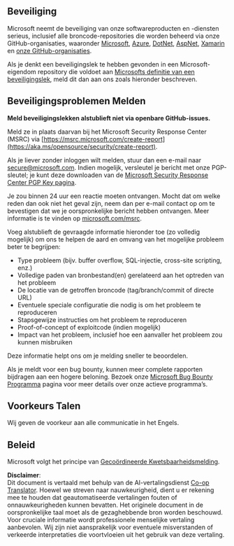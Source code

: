 <!--
CO_OP_TRANSLATOR_METADATA:
{
  "original_hash": "2d33a71bed73d6daee78e2d473ece975",
  "translation_date": "2025-07-09T06:54:35+00:00",
  "source_file": "SECURITY.md",
  "language_code": "nl"
}
-->
## Beveiliging

Microsoft neemt de beveiliging van onze softwareproducten en -diensten serieus, inclusief alle broncode-repositories die worden beheerd via onze GitHub-organisaties, waaronder [Microsoft](https://github.com/microsoft), [Azure](https://github.com/Azure), [DotNet](https://github.com/dotnet), [AspNet](https://github.com/aspnet), [Xamarin](https://github.com/xamarin) en [onze GitHub-organisaties](https://opensource.microsoft.com/).

Als je denkt een beveiligingslek te hebben gevonden in een Microsoft-eigendom repository die voldoet aan [Microsofts definitie van een beveiligingslek](https://aka.ms/opensource/security/definition), meld dit dan aan ons zoals hieronder beschreven.

## Beveiligingsproblemen Melden

**Meld beveiligingslekken alstublieft niet via openbare GitHub-issues.**

Meld ze in plaats daarvan bij het Microsoft Security Response Center (MSRC) via [https://msrc.microsoft.com/create-report](https://aka.ms/opensource/security/create-report).

Als je liever zonder inloggen wilt melden, stuur dan een e-mail naar [secure@microsoft.com](mailto:secure@microsoft.com). Indien mogelijk, versleutel je bericht met onze PGP-sleutel; je kunt deze downloaden van de [Microsoft Security Response Center PGP Key pagina](https://aka.ms/opensource/security/pgpkey).

Je zou binnen 24 uur een reactie moeten ontvangen. Mocht dat om welke reden dan ook niet het geval zijn, neem dan per e-mail contact op om te bevestigen dat we je oorspronkelijke bericht hebben ontvangen. Meer informatie is te vinden op [microsoft.com/msrc](https://aka.ms/opensource/security/msrc).

Voeg alstublieft de gevraagde informatie hieronder toe (zo volledig mogelijk) om ons te helpen de aard en omvang van het mogelijke probleem beter te begrijpen:

  * Type probleem (bijv. buffer overflow, SQL-injectie, cross-site scripting, enz.)
  * Volledige paden van bronbestand(en) gerelateerd aan het optreden van het probleem
  * De locatie van de getroffen broncode (tag/branch/commit of directe URL)
  * Eventuele speciale configuratie die nodig is om het probleem te reproduceren
  * Stapsgewijze instructies om het probleem te reproduceren
  * Proof-of-concept of exploitcode (indien mogelijk)
  * Impact van het probleem, inclusief hoe een aanvaller het probleem zou kunnen misbruiken

Deze informatie helpt ons om je melding sneller te beoordelen.

Als je meldt voor een bug bounty, kunnen meer complete rapporten bijdragen aan een hogere beloning. Bezoek onze [Microsoft Bug Bounty Programma](https://aka.ms/opensource/security/bounty) pagina voor meer details over onze actieve programma’s.

## Voorkeurs Talen

Wij geven de voorkeur aan alle communicatie in het Engels.

## Beleid

Microsoft volgt het principe van [Gecoördineerde Kwetsbaarheidsmelding](https://aka.ms/opensource/security/cvd).

**Disclaimer**:  
Dit document is vertaald met behulp van de AI-vertalingsdienst [Co-op Translator](https://github.com/Azure/co-op-translator). Hoewel we streven naar nauwkeurigheid, dient u er rekening mee te houden dat geautomatiseerde vertalingen fouten of onnauwkeurigheden kunnen bevatten. Het originele document in de oorspronkelijke taal moet als de gezaghebbende bron worden beschouwd. Voor cruciale informatie wordt professionele menselijke vertaling aanbevolen. Wij zijn niet aansprakelijk voor eventuele misverstanden of verkeerde interpretaties die voortvloeien uit het gebruik van deze vertaling.